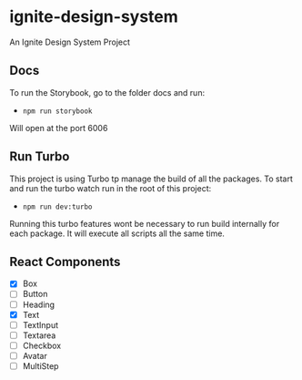 # ignite-design-system
An Ignite Design System Project

## Docs
To run the Storybook, go to the folder docs and run:
- `npm run storybook`

Will open at the port 6006

## Run Turbo
This project is using Turbo tp manage the build of all the packages. To start and run the turbo watch run in the root of this project: 

- `npm run dev:turbo`

Running this turbo features wont be necessary to run build internally for each package. It will execute all scripts all the same time.

## React Components
- [X] Box
- [ ] Button
- [ ] Heading
- [x] Text
- [ ] TextInput
- [ ] Textarea
- [ ] Checkbox
- [ ] Avatar
- [ ] MultiStep